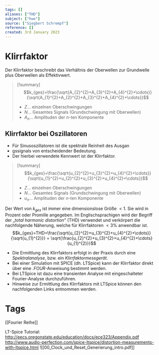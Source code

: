 ```yaml
---
tags: []
aliases: ["THD"]
subject: ["hwe"]
source: ["Siegbert Schrempf"]
reference: []
created: 3rd January 2023
---
```


# Klirrfaktor
Der Klirrfaktor beschreibt das Verhältnis der Oberwellen zur Grundwelle plus Oberwellen als Effektivwert.
> [!summary] $$k_{ges}=\frac{\sqrt{A_{2}^{2}+A_{3}^{2}+A_{4}^{2}+\cdots}}{\sqrt{A_{1}^{2}+A_{2}^{2}+A_{3}^{2}+A_{4}^{2}+\cdots}}$$
> - $Z\dots$ einzelnen Oberschwingungen
> - $N\dots$ Gesamtes Signals (Grundschwingung mit Oberwellen)
> - $A_{n}\dots$ Amplituden der $n$-ten Komponente

## Klirrfaktor bei Oszillatoren
- Für Sinusoszillatoren ist die spektrale Reinheit des Ausgan
- gssignals von entscheidender Bedeutung.
- Der hierbei verwendete Kennwert ist der Klirrfaktor.

> [!summary] $$k_{ges}=\frac{\sqrt{u_{2}^{2}+u_{3}^{2}+u_{4}^{2}+\cdots}}{\sqrt{u_{1}^{2}+u_{2}^{2}+u_{3}^{2}+u_{4}^{2}+\cdots}}$$
> - $Z\dots$ einzelnen Oberschwingungen
> - $N\dots$ Gesamtes Signals (Grundschwingung mit Oberwellen)
> - $u_{n}\dots$ Amplituden der $n$-ten Komponente

Der Wert von $k_{ges}$ ist immer eine dimensionslose Größe $<1$. Sie wird in Prozent oder Promille angegeben.
Im Englischsprachigen wird der Begriff der „*total harmonic distortion*" (THD) verwendet und verkörpert die nachfolgende Näherung, welche für Klirrfaktoren $<3\%$ anwendbar ist.
$$k_{ges}=THD=\frac{\sqrt{u_{2}^{2}+u_{3}^{2}+u_{4}^{2}+\cdots}}{\sqrt{u_{1}^{2}}} = \sqrt{\frac{u_{2}^{2}+u_{3}^{2}+u_{4}^{2}+\cdots}{u_{1}^{2}}}$$
- Die Ermittlung des Klirrfaktors erfolgt in der Praxis durch eine *Spektralanalyse*, bzw. ein *Klirrfaktormessgerät*.
- Bei einer Simulation mit SPICE (dh. LTSpice) kann der Klirrfaktor direkt über eine *.FOUR*-Anweisung bestimmt werden.
- Bei LTSpice ist dazu eine transienten Analyse mit eingeschalteter Fourier-Analyse durchzuführen.
- Hinweise zur Ermittlung des Klirrfaktors mit LTSpice können den nachfolgenden Links entnommen werden.

# Tags
[[Fourier Reihe]]

LT-Spice Tutorial: http://eecs.oregonstate.edu/education/docs/ece323/Appendix.pdf
http://www.audio-perfection.com/spice-ltspice/distortion-measurements-with-ltspice.html
![[00_Clock_und_Reset_Generierung_intro.pdf]]
